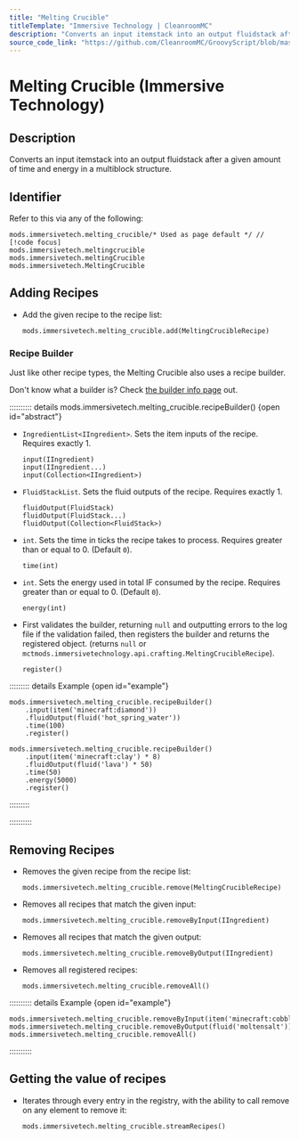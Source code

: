 ```yaml
---
title: "Melting Crucible"
titleTemplate: "Immersive Technology | CleanroomMC"
description: "Converts an input itemstack into an output fluidstack after a given amount of time and energy in a multiblock structure."
source_code_link: "https://github.com/CleanroomMC/GroovyScript/blob/master/src/main/java/com/cleanroommc/groovyscript/compat/mods/immersivetechnology/MeltingCrucible.java"
---
```


# Melting Crucible (Immersive Technology)

## Description

Converts an input itemstack into an output fluidstack after a given amount of time and energy in a multiblock structure.

## Identifier

Refer to this via any of the following:

```groovy:no-line-numbers {1}
mods.immersivetech.melting_crucible/* Used as page default */ // [!code focus]
mods.immersivetech.meltingcrucible
mods.immersivetech.meltingCrucible
mods.immersivetech.MeltingCrucible
```


## Adding Recipes

- Add the given recipe to the recipe list:

    ```groovy:no-line-numbers
    mods.immersivetech.melting_crucible.add(MeltingCrucibleRecipe)
    ```


### Recipe Builder

Just like other recipe types, the Melting Crucible also uses a recipe builder.

Don't know what a builder is? Check [the builder info page](../../getting_started/builder.md) out.

:::::::::: details mods.immersivetech.melting_crucible.recipeBuilder() {open id="abstract"}
- `IngredientList<IIngredient>`. Sets the item inputs of the recipe. Requires exactly 1.

    ```groovy:no-line-numbers
    input(IIngredient)
    input(IIngredient...)
    input(Collection<IIngredient>)
    ```

- `FluidStackList`. Sets the fluid outputs of the recipe. Requires exactly 1.

    ```groovy:no-line-numbers
    fluidOutput(FluidStack)
    fluidOutput(FluidStack...)
    fluidOutput(Collection<FluidStack>)
    ```

- `int`. Sets the time in ticks the recipe takes to process. Requires greater than or equal to 0. (Default `0`).

    ```groovy:no-line-numbers
    time(int)
    ```

- `int`. Sets the energy used in total IF consumed by the recipe. Requires greater than or equal to 0. (Default `0`).

    ```groovy:no-line-numbers
    energy(int)
    ```

- First validates the builder, returning `null` and outputting errors to the log file if the validation failed, then registers the builder and returns the registered object. (returns `null` or `mctmods.immersivetechnology.api.crafting.MeltingCrucibleRecipe`).

    ```groovy:no-line-numbers
    register()
    ```

::::::::: details Example {open id="example"}
```groovy:no-line-numbers
mods.immersivetech.melting_crucible.recipeBuilder()
    .input(item('minecraft:diamond'))
    .fluidOutput(fluid('hot_spring_water'))
    .time(100)
    .register()

mods.immersivetech.melting_crucible.recipeBuilder()
    .input(item('minecraft:clay') * 8)
    .fluidOutput(fluid('lava') * 50)
    .time(50)
    .energy(5000)
    .register()
```

:::::::::

::::::::::

## Removing Recipes

- Removes the given recipe from the recipe list:

    ```groovy:no-line-numbers
    mods.immersivetech.melting_crucible.remove(MeltingCrucibleRecipe)
    ```

- Removes all recipes that match the given input:

    ```groovy:no-line-numbers
    mods.immersivetech.melting_crucible.removeByInput(IIngredient)
    ```

- Removes all recipes that match the given output:

    ```groovy:no-line-numbers
    mods.immersivetech.melting_crucible.removeByOutput(IIngredient)
    ```

- Removes all registered recipes:

    ```groovy:no-line-numbers
    mods.immersivetech.melting_crucible.removeAll()
    ```

:::::::::: details Example {open id="example"}
```groovy:no-line-numbers
mods.immersivetech.melting_crucible.removeByInput(item('minecraft:cobblestone'))
mods.immersivetech.melting_crucible.removeByOutput(fluid('moltensalt'))
mods.immersivetech.melting_crucible.removeAll()
```

::::::::::

## Getting the value of recipes

- Iterates through every entry in the registry, with the ability to call remove on any element to remove it:

    ```groovy:no-line-numbers
    mods.immersivetech.melting_crucible.streamRecipes()
    ```
